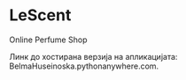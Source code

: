# LeScent
Online Perfume Shop

Линк до хостирана верзија на апликацијата:
BelmaHuseinoska.pythonanywhere.com.
